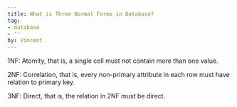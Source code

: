 ```yaml
---
title: What is Three Normal Forms in Database?
tag:
- database
- ''
by: Vincent
---
```


1NF:  Atomity, that is, a single cell must not contain more than one value.

2NF:  Correlation, that is, every non-primary attribute in each row must have relation to primary key.

3NF: Direct, that is, the relation in 2NF must be direct.
